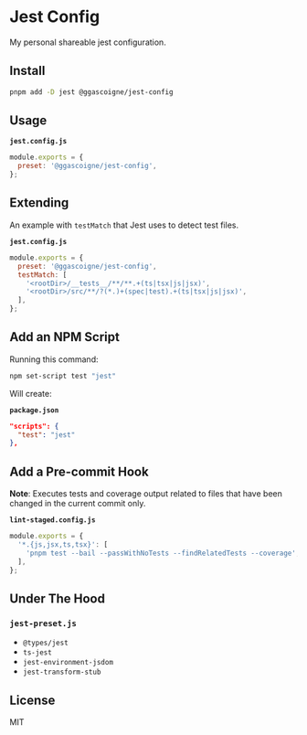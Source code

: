 # Jest Config

My personal shareable jest configuration.

## Install

```bash
pnpm add -D jest @ggascoigne/jest-config
```

## Usage

**`jest.config.js`**

```js
module.exports = {
  preset: '@ggascoigne/jest-config',
};
```

## Extending

An example with `testMatch` that Jest uses to detect test files.

**`jest.config.js`**

```js
module.exports = {
  preset: '@ggascoigne/jest-config',
  testMatch: [
    '<rootDir>/__tests__/**/**.+(ts|tsx|js|jsx)',
    '<rootDir>/src/**/?(*.)+(spec|test).+(ts|tsx|js|jsx)',
  ],
};
```

## Add an NPM Script

Running this command:

```bash
npm set-script test "jest"
```

Will create:

**`package.json`**

```json
"scripts": {
  "test": "jest"
},
```

## Add a Pre-commit Hook

**Note**: Executes tests and coverage output related to files that have been changed in the current commit only.

**`lint-staged.config.js`**

```js
module.exports = {
  '*.{js,jsx,ts,tsx}': [
    'pnpm test --bail --passWithNoTests --findRelatedTests --coverage',
  ],
};
```

## Under The Hood

### `jest-preset.js`

- `@types/jest`
- `ts-jest`
- `jest-environment-jsdom`
- `jest-transform-stub`

## License

MIT
